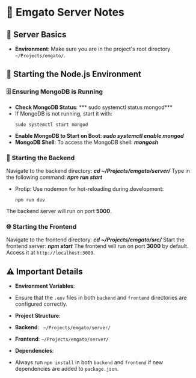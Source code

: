 # :pencil: **Emgato Server Notes**

## :wrench: **Server Basics**

- **Environment**: Make sure you are in the project's root directory `~/Projects/emgato/`.

## :rocket: **Starting the Node.js Environment**

### :file_cabinet: **Ensuring MongoDB is Running**

- **Check MongoDB Status**: *** sudo systemctl status mongod***
- If MongoDB is not running, start it with:
  ```
  sudo systemctl start mongod
  ```
- **Enable MongoDB to Start on Boot**: ***sudo systemctl enable mongod***
- **MongoDB Shell**: To access the MongoDB shell: ***mongosh*** 


### :open_file_folder: **Starting the Backend**

Navigate to the backend directory: ***cd  ~/Projects/emgato/server/***
Type in the following command: ***npm run start***
- Protip: Use nodemon for hot-reloading during development:
  ```
  npm run dev
  ```
The backend server will run on port **5000**.


### :globe_with_meridians: **Starting the Frontend**

Navigate to the frontend directory: ***cd  ~/Projects/emgato/src/***
Start the frontend server: ***npm start***
The frontend will run on port **3000** by default. Access it at `http://localhost:3000`.

## :warning: **Important Details**

- **Environment Variables**:
- Ensure that the `.env` files in both `backend` and `frontend` directories are configured correctly. 

- **Project Structure**:
- **Backend**: ` ~/Projects/emgato/server/`
- **Frontend**: `~/Projects/emgato/server/`

- **Dependencies**:
- Always run `npm install` in both `backend` and `frontend` if new dependencies are added to `package.json`.
